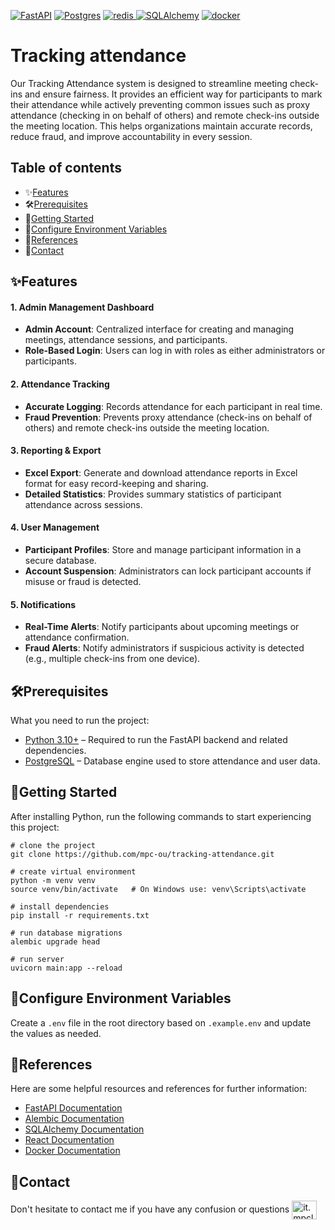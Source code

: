 <a href="https://fastapi.tiangolo.com/"><img alt="FastAPI" src="https://img.shields.io/badge/FastAPI-009688?style=for-the-badge&logo=fastapi&logoColor=white"></a>
<a href="https://www.postgresql.org/"><img alt="Postgres" src="https://img.shields.io/badge/Postgres-316192?style=for-the-badge&logo=postgresql&logoColor=white"></a>
<a href="https://redis.io/"><img src="https://img.shields.io/badge/redis-%23DD0031.svg?style=for-the-badge&logo=redis&logoColor=white" alt="redis" > </a>
<a href="https://www.sqlalchemy.org/"><img alt="SQLAlchemy" src="https://img.shields.io/badge/SQLAlchemy-D71F00?style=for-the-badge&logo=sqlalchemy&logoColor=white"/></a>
<a href="https://www.docker.com/"><img src="https://img.shields.io/badge/docker-%230db7ed.svg?style=for-the-badge&logo=docker&logoColor=white" alt="docker" > </a>

# Tracking attendance

Our Tracking Attendance system is designed to streamline meeting check-ins and ensure fairness. It provides an efficient way for participants to mark their attendance while actively preventing common issues such as proxy attendance (checking in on behalf of others) and remote check-ins outside the meeting location. This helps organizations maintain accurate records, reduce fraud, and improve accountability in every session.


## Table of contents
* ✨[Features](#features)
* 🛠️[Prerequisites](#prerequisites)
* 🚀[Getting Started](#getting-started)
* 🔧[Configure Environment Variables](#configure-environment-variables)
* 🔗[References](#references)
* 📧[Contact](#contact)

## ✨Features

#### 1. Admin Management Dashboard  
- **Admin Account**: Centralized interface for creating and managing meetings, attendance sessions, and participants.  
- **Role-Based Login**: Users can log in with roles as either administrators or participants.  

#### 2. Attendance Tracking  
- **Accurate Logging**: Records attendance for each participant in real time.  
- **Fraud Prevention**: Prevents proxy attendance (check-ins on behalf of others) and remote check-ins outside the meeting location.  

#### 3. Reporting & Export  
- **Excel Export**: Generate and download attendance reports in Excel format for easy record-keeping and sharing.  
- **Detailed Statistics**: Provides summary statistics of participant attendance across sessions.  

#### 4. User Management  
- **Participant Profiles**: Store and manage participant information in a secure database.  
- **Account Suspension**: Administrators can lock participant accounts if misuse or fraud is detected.  

#### 5. Notifications  
- **Real-Time Alerts**: Notify participants about upcoming meetings or attendance confirmation.  
- **Fraud Alerts**: Notify administrators if suspicious activity is detected (e.g., multiple check-ins from one device).  

## 🛠️Prerequisites
What you need to run the project:  

- [Python 3.10+](https://www.python.org/downloads/) – Required to run the FastAPI backend and related dependencies.  
- [PostgreSQL](https://www.postgresql.org/download/) – Database engine used to store attendance and user data.  

## 🚀Getting Started
After installing Python, run the following commands to start experiencing this project:

```shell
# clone the project
git clone https://github.com/mpc-ou/tracking-attendance.git

# create virtual environment
python -m venv venv
source venv/bin/activate   # On Windows use: venv\Scripts\activate

# install dependencies
pip install -r requirements.txt

# run database migrations
alembic upgrade head

# run server
uvicorn main:app --reload
```
## 🔧Configure Environment Variables

Create a `.env` file in the root directory based on `.example.env` and update the values as needed.

## 🔗References
Here are some helpful resources and references for further information:
- [FastAPI Documentation](https://fastapi.tiangolo.com/)
- [Alembic Documentation](https://alembic.sqlalchemy.org/)
- [SQLAlchemy Documentation](https://docs.sqlalchemy.org/)
- [React Documentation](https://react.dev/)
- [Docker Documentation](https://docs.docker.com/)


## 📧Contact
Don't hesitate to contact me if you have any confusion or questions
<a href="https://anhthenguyen.work@gmail.com" target="blank">
  <img align="center" src="https://img.icons8.com/color/48/000000/gmail--v2.png" alt="it.mpclub@ou.edu.vn" height="30" width="40">
</a>
